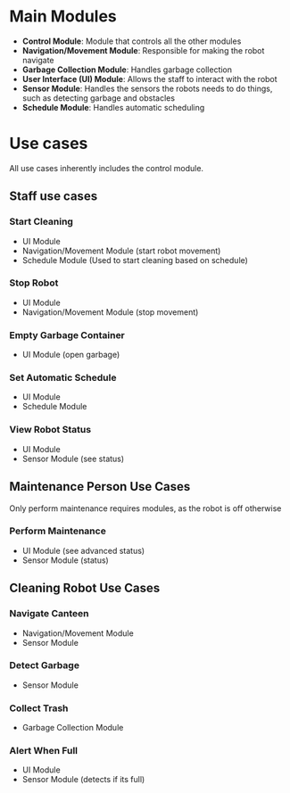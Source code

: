 # Main Modules

- **Control Module**: Module that controls all the other modules
- **Navigation/Movement Module**: Responsible for making the robot navigate
- **Garbage Collection Module**: Handles garbage collection
- **User Interface (UI) Module**: Allows the staff to interact with the robot
- **Sensor Module**: Handles the sensors the robots needs to do things, such as detecting garbage and obstacles
- **Schedule Module**: Handles automatic scheduling

# Use cases
All use cases inherently includes the control module.

## Staff use cases

### Start Cleaning
- UI Module
- Navigation/Movement Module (start robot movement)
- Schedule Module (Used to start cleaning based on schedule)

### Stop Robot
- UI Module
- Navigation/Movement Module (stop movement)

### Empty Garbage Container
- UI Module (open garbage)

### Set Automatic Schedule
- UI Module
- Schedule Module

### View Robot Status
- UI Module
- Sensor Module (see status)

## Maintenance Person Use Cases
Only perform maintenance requires modules, as the robot is off otherwise
### Perform Maintenance
- UI Module (see advanced status)
- Sensor Module (status)

## Cleaning Robot Use Cases
### Navigate Canteen
- Navigation/Movement Module
- Sensor Module

### Detect Garbage
- Sensor Module

### Collect Trash
- Garbage Collection Module

### Alert When Full
- UI Module
- Sensor Module (detects if its full)

